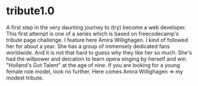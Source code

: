 # tribute1.0
A first step in the very daunting journey to (try) become a web developer. This first attempt is one of a series which is based on freecodecamp's tribute page challenge. I feature here Amira Willighagen. I kind of followed her for about a year. She has a group of immensely dedicated fans worldwide. And it is not that hard to guess why they like her so much. She's had the willpower and deication to learn opera singing by herself and win "Holland's Got Talent" at the age of nine. If you are looking for a young female role model, look no further. Here comes Amira Willighagen => my modest tribute.
